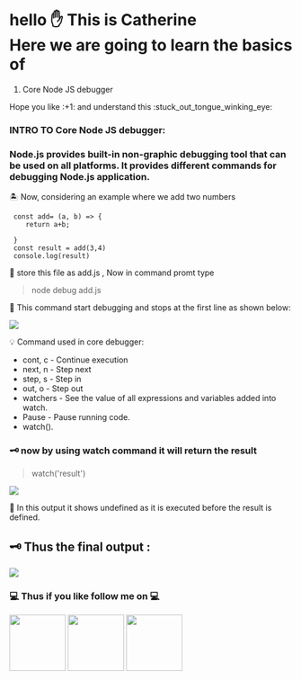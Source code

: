 # hello :raised_hand: This is Catherine <br> Here we are going to learn the basics of 
<ol>
<li>Core Node JS debugger</li>
</ol>
Hope you like :+1: and understand this :stuck_out_tongue_winking_eye:

### INTRO TO Core Node JS debugger:
### Node.js provides built-in non-graphic debugging tool that can be used on all platforms. It provides different commands for debugging Node.js application.

:desert_island: Now, considering an example where we add two numbers
``````
 const add= (a, b) => {
    return a+b;
    
 }
 const result = add(3,4)
 console.log(result) 
   ```````
  :violin: store this file as add.js , Now in command promt type
   > node debug add.js
   
 :violin:  This command start debugging and stops at the first line as shown below:
   
 <img src="https://github.com/catherinekennedy/images/blob/main/debug2.png" >
 
:bulb: Command used in core debugger:

* cont, c - Continue execution
* next, n - Step next
* step, s - Step in
* out, o - Step out
* watchers -	See the value of all expressions and variables added into watch.
* Pause -	Pause running code.
* watch().


###  :old_key: now by using watch command it will return the result 
> watch('result')

   <img src="https://github.com/catherinekennedy/images/blob/main/debug3.png" >
   
 :pill: In this output it shows undefined as it is executed before the result is defined.  
 
   ## :old_key: Thus the final output :
   <img src="https://github.com/catherinekennedy/images/blob/main/debug4.png" >
   
   ### :computer: Thus if you like follow me on  :computer:<br>
  <a href="https://www.linkedin.com/in/catherine-robin-kennedy"><img width="100px" height="100px" src="https://github.com/catherinekennedy/images/blob/main/linkedin.png"></a>
<a href="https://www.instagram.com/cather_ine_kenny"><img  height="100px" src="https://github.com/catherinekennedy/images/blob/main/insta.jpg"></a>
 <a href="https://github.com/catherinekennedy"><img  height="100px" src="https://github.com/catherinekennedy/images/blob/main/github.png"></a>


